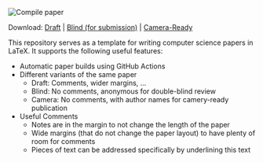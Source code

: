 ![Compile paper](../../workflows/Compile%20paper/badge.svg)

Download:
[Draft](../../releases/latest/download/paper-template-draft.pdf) |
[Blind (for submission)](../../releases/latest/download/paper-template-blind.pdf) |
[Camera-Ready](../../releases/latest/download/paper-template-camera.pdf)

This repository serves as a template for writing computer science papers in LaTeX. It supports
the following useful features:

  - Automatic paper builds using GitHub Actions
  - Different variants of the same paper
    - Draft: Comments, wider margins, ...
    - Blind: No comments, anonymous for double-blind review
    - Camera: No comments, with author names for camery-ready publication
  - Useful Comments
    - Notes are in the margin to not change the length of the paper
    - Wide margins (that do not change the paper layout) to have plenty
      of room for comments
    - Pieces of text can be addressed specifically by underlining this text

